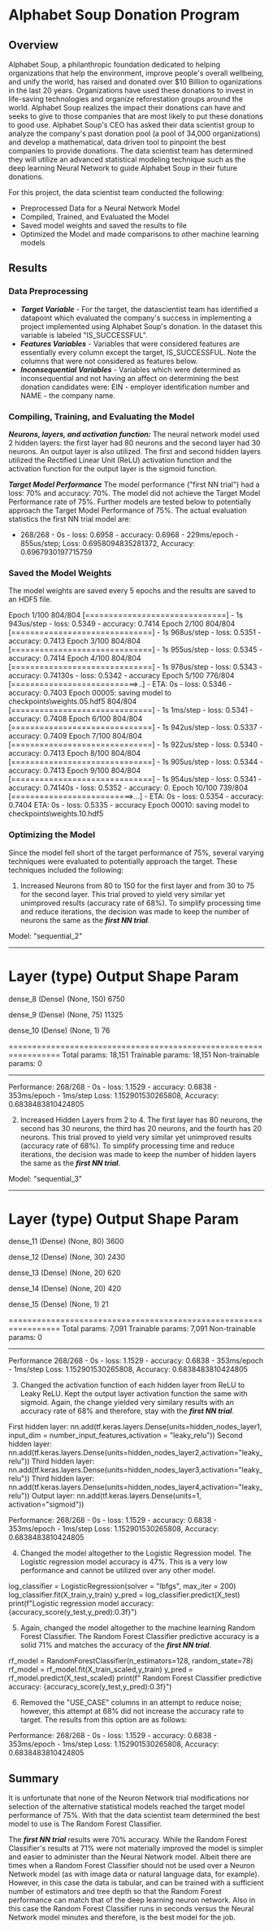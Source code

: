 # Alphabet Soup Donation Program

## Overview

Alphabet Soup, a philanthropic foundation dedicated to helping organizations that help the environment, improve people's overall wellbeing, and unify the world, has raised and donated over $10 Billion to oganizations in the last 20 years.  Organizations have used these donations to invest in life-saving technologies and organize reforestation groups around the world.  Alphabet Soup realizes the impact their donations can have and seeks to give to those companies that are most likely to put these donations to good use.  Alphabet Soup's CEO has asked their data scientist group to analyze the company's past donation pool (a pool of 34,000 organizations) and develop a mathematical, data driven tool to pinpoint the best companies to provide donations.  The data scientist team has determined they will utilize an advanced statistical modeling technique such as the deep learning Neural Network to guide Alphabet Soup in their future donations.

For this project, the data scientist team conducted the following:
* Preprocessed Data for a Neural Network Model
* Compiled, Trained, and Evaluated the Model
* Saved model weights and saved the results to file
* Optimized the Model and made comparisons to other machine learning models

## Results

### Data Preprocessing
*  ***Target Variable*** - For the target, the datascientist team has identified a datapoint which evaluated the company's success in implementing a project implemented using Alphabet Soup's donation.  In the dataset this variable is labeled "IS_SUCCESSFUL".
*  ***Features Variables*** - Variables that were considered features are essentially every column except the target, IS_SUCCESSFUL.  Note the columns that were not considered as features below.
*  ***Inconsequential Variables*** - Variables which were determined as inconsequential and not having an affect on determining the best donation candidates were: EIN - employer identification number and NAME - the company name.

### Compiling, Training, and Evaluating the Model
***Neurons, layers, and activation function:*** The neural network model used 2 hidden layers: the first layer had 80 neurons and the second layer had 30 neurons.  An output layer is also utilized. The first and second hidden layers utilized the Rectified Linear Unit (ReLU) activation function and the activation function for the output layer is the sigmoid function.

***Target Model Performance*** The model performance ("first NN trial") had a loss: 70% and accuracy: 70%.  The model did not achieve the Target Model Performance rate of 75%.  Further models are tested below to potentially approach the Target Model Performance of 75%.  The actual evaluation statistics the first NN trial model are: 
* 268/268 - 0s - loss: 0.6958 - accuracy: 0.6968 - 229ms/epoch - 855us/step; Loss: 0.6958094835281372, Accuracy: 0.6967930197715759

### Saved the Model Weights
The model weights are saved every 5 epochs and the results are saved to an HDF5 file.

Epoch 1/100
804/804 [==============================] - 1s 943us/step - loss: 0.5349 - accuracy: 0.7414
Epoch 2/100
804/804 [==============================] - 1s 968us/step - loss: 0.5351 - accuracy: 0.7413
Epoch 3/100
804/804 [==============================] - 1s 955us/step - loss: 0.5345 - accuracy: 0.7414
Epoch 4/100
804/804 [==============================] - 1s 978us/step - loss: 0.5343 - accuracy: 0.74130s - loss: 0.5342 - accuracy
Epoch 5/100
776/804 [===========================>..] - ETA: 0s - loss: 0.5346 - accuracy: 0.7403
Epoch 00005: saving model to checkpoints\weights.05.hdf5
804/804 [==============================] - 1s 1ms/step - loss: 0.5341 - accuracy: 0.7408
Epoch 6/100
804/804 [==============================] - 1s 942us/step - loss: 0.5337 - accuracy: 0.7409
Epoch 7/100
804/804 [==============================] - 1s 922us/step - loss: 0.5340 - accuracy: 0.7413
Epoch 8/100
804/804 [==============================] - 1s 905us/step - loss: 0.5344 - accuracy: 0.7413
Epoch 9/100
804/804 [==============================] - 1s 954us/step - loss: 0.5341 - accuracy: 0.74140s - loss: 0.5352 - accuracy: 0.
Epoch 10/100
739/804 [==========================>...] - ETA: 0s - loss: 0.5354 - accuracy: 0.7404 ETA: 0s - loss: 0.5335 - accuracy
Epoch 00010: saving model to checkpoints\weights.10.hdf5

### Optimizing the Model
Since the model fell short of the target performance of 75%, several varying techniques were evaluated to potentially approach the target.  These techniques included the following:

1.  Increased Neurons from 80 to 150 for the first layer and from 30 to 75 for the second layer.  This trial proved to yield very similar yet unimproved results (accuracy rate of 68%).  To simplify processing time and reduce iterations, the decision was made to keep the number of neurons the same as the ***first NN trial***.
   
Model: "sequential_2"
_________________________________________________________________
 Layer (type)                Output Shape              Param    
=================================================================
 dense_8 (Dense)             (None, 150)               6750      
                                                                 
 dense_9 (Dense)             (None, 75)                11325     
                                                                 
 dense_10 (Dense)            (None, 1)                 76        
                                                                 
=================================================================
Total params: 18,151
Trainable params: 18,151
Non-trainable params: 0
_________________________________________________________________

Performance:
268/268 - 0s - loss: 1.1529 - accuracy: 0.6838 - 353ms/epoch - 1ms/step
Loss: 1.152901530265808, Accuracy: 0.6838483810424805

2.  Increased Hidden Layers from 2 to 4.  The first layer has 80 neurons, the second has 30 neurons, the third has 20 neurons, and the fourth has 20 neurons. This trial proved to yield very similar yet unimproved results (accuracy rate of 68%).  To simplify processing time and reduce iterations, the decision was made to keep the number of hidden layers the same as the ***first NN trial***.

Model: "sequential_3"
_________________________________________________________________
 Layer (type)                Output Shape              Param    
=================================================================
 dense_11 (Dense)            (None, 80)                3600      
                                                                 
 dense_12 (Dense)            (None, 30)                2430      
                                                                 
 dense_13 (Dense)            (None, 20)                620       
                                                                 
 dense_14 (Dense)            (None, 20)                420       
                                                                 
 dense_15 (Dense)            (None, 1)                 21        
                                                                 
=================================================================
Total params: 7,091
Trainable params: 7,091
Non-trainable params: 0
_________________________________________________________________

Performance
268/268 - 0s - loss: 1.1529 - accuracy: 0.6838 - 353ms/epoch - 1ms/step
Loss: 1.152901530265808, Accuracy: 0.6838483810424805

3.  Changed the activation function of each hidden layer from ReLU to Leaky ReLU.  Kept the output layer activation function the same with sigmoid.  Again, the change yielded very similary results with an accuracy rate of 68% and therefore, stay with the ***first NN trial***.

First hidden layer:
nn.add(tf.keras.layers.Dense(units=hidden_nodes_layer1, input_dim = number_input_features,activation = "leaky_relu"))
Second hidden layer:
nn.add(tf.keras.layers.Dense(units=hidden_nodes_layer2,activation="leaky_relu"))
Third hidden layer:
nn.add(tf.keras.layers.Dense(units=hidden_nodes_layer3,activation="leaky_relu"))
Third hidden layer:
nn.add(tf.keras.layers.Dense(units=hidden_nodes_layer4,activation="leaky_relu"))
Output layer:
nn.add(tf.keras.layers.Dense(units=1, activation="sigmoid"))

Performance:
268/268 - 0s - loss: 1.1529 - accuracy: 0.6838 - 353ms/epoch - 1ms/step
Loss: 1.152901530265808, Accuracy: 0.6838483810424805

4.  Changed the model altogether to the Logistic Regression model.  The Logistic regression model accuracy is 47%.  This is a very low performance and cannot be utilized over any other model.

log_classifier = LogisticRegression(solver = "lbfgs", max_iter = 200)
log_classifier.fit(X_train,y_train)
y_pred = log_classifier.predict(X_test)
print(f"Logistic regression model accuracy: {accuracy_score(y_test,y_pred):0.3f}")

5.  Again, changed the model altogether to the machine learning Random Forest Classifier.  The Random Forest Classifier predictive accuracy is a solid 71% and matches the accuracy of the ***first NN trial***.

rf_model = RandomForestClassifier(n_estimators=128, random_state=78)
rf_model = rf_model.fit(X_train_scaled,y_train)
y_pred = rf_model.predict(X_test_scaled)
print(f" Random Forest Classifier predictive accuracy: {accuracy_score(y_test,y_pred):0.3f}")

6.  Removed the "USE_CASE" columns in an attempt to reduce noise; however, this attempt at 68% did not increase the accuracy rate to target.  The results from this option are as follows:

Performance:
268/268 - 0s - loss: 1.1529 - accuracy: 0.6838 - 353ms/epoch - 1ms/step
Loss: 1.152901530265808, Accuracy: 0.6838483810424805

## Summary
It is unfortunate that none of the Neuron Network trial modifications nor selection of the alternative statistical models reached the target model performance of 75%.  With that the data scientist team determined the best model to use is The Random Forest Classifier. 

The ***first NN trial*** results were 70% accuracy.   While the Random Forest Classifier's results at 71% were not materially improved the model is simpler and easier to administer than the Neural Network model.  Albeit there are times when a Random Forest Classifier should not be used over a Neuron Network model (as with image data or natural language data, for example).  However, in this case the data is tabular, and can be trained with a sufficient number of estimators and tree depth so that the Random Forest performance can match that of the deep learning neuron network.  Also in this case the Random Forest Classifier runs in seconds versus the Neural Network model minutes and therefore, is the best model for the job.
